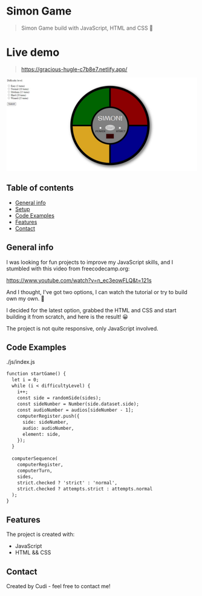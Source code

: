 # Simon Game

> Simon Game build with JavaScript, HTML and CSS 👻

# Live demo

> https://gracious-hugle-c7b8e7.netlify.app/

![Design preview for the  coding challenge](./Screenshot_1.jpg)

## Table of contents

- [General info](#general-info)
- [Setup](#setup)
- [Code Examples](#code-examples)
- [Features](#features)
- [Contact](#contact)

## General info

I was looking for fun projects to improve my JavaScript skills, and I stumbled with this video from freecodecamp.org:

https://www.youtube.com/watch?v=n_ec3eowFLQ&t=121s

And I thought, I've got two options, I can watch the tutorial or try to build own my own. 🤔

I decided for the latest option, grabbed the HTML and CSS and start building it from scratch, and here is the result! 😀

The project is not quite responsive, only JavaScript involved.

## Code Examples

./js/index.js

```
function startGame() {
  let i = 0;
  while (i < difficultyLevel) {
    i++;
    const side = randomSide(sides);
    const sideNumber = Number(side.dataset.side);
    const audioNumber = audios[sideNumber - 1];
    computerRegister.push({
      side: sideNumber,
      audio: audioNumber,
      element: side,
    });
  }

  computerSequence(
    computerRegister,
    computerTurn,
    sides,
    strict.checked ? 'strict' : 'normal',
    strict.checked ? attempts.strict : attempts.normal
  );
}
```

## Features

The project is created with:

- JavaScript
- HTML && CSS

## Contact

Created by Cudi - feel free to contact me!
